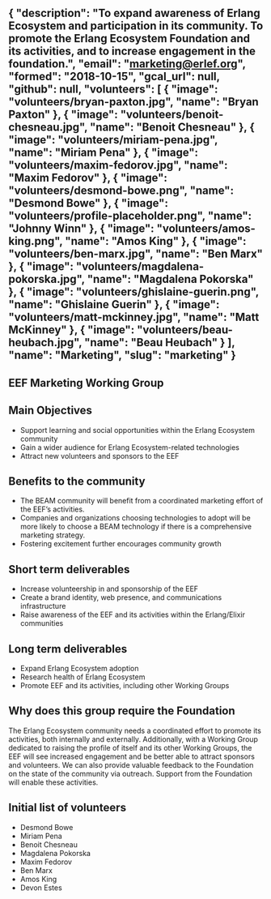 {
  "description": "To expand awareness of Erlang Ecosystem and participation in its community. To promote the Erlang Ecosystem Foundation and its activities, and to increase engagement in the foundation.",
  "email": "marketing@erlef.org",
  "formed": "2018-10-15",
  "gcal_url": null,
  "github": null,
  "volunteers": [
    {
      "image": "volunteers/bryan-paxton.jpg",
      "name": "Bryan Paxton"
    },
    {
      "image": "volunteers/benoit-chesneau.jpg",
      "name": "Benoit Chesneau"
    },
    {
      "image": "volunteers/miriam-pena.jpg",
      "name": "Miriam Pena"
    },
    {
      "image": "volunteers/maxim-fedorov.jpg",
      "name": "Maxim Fedorov"
    },
    {
      "image": "volunteers/desmond-bowe.png",
      "name": "Desmond Bowe"
    },
    {
      "image": "volunteers/profile-placeholder.png",
      "name": "Johnny Winn"
    },
    {
      "image": "volunteers/amos-king.png",
      "name": "Amos King"
    },
    {
      "image": "volunteers/ben-marx.jpg",
      "name": "Ben Marx"
    },
    {
      "image": "volunteers/magdalena-pokorska.jpg",
      "name": "Magdalena Pokorska"
    },
    {
      "image": "volunteers/ghislaine-guerin.png",
      "name": "Ghislaine Guerin"
    },
    {
      "image": "volunteers/matt-mckinney.jpg",
      "name": "Matt McKinney"
    },
    {
      "image": "volunteers/beau-heubach.jpg",
      "name": "Beau Heubach"
    }
  ],
  "name": "Marketing",
  "slug": "marketing"
}
---
EEF Marketing Working Group
---

## Main Objectives
- Support learning and social opportunities within the Erlang Ecosystem community
- Gain a wider audience for Erlang Ecosystem-related technologies
- Attract new volunteers and sponsors to the EEF

## Benefits to the community
- The BEAM community will benefit from a coordinated marketing effort of the EEF’s activities.
- Companies and organizations choosing technologies to adopt will be more likely to choose a BEAM
technology if there is a comprehensive marketing strategy.
- Fostering excitement further encourages community growth


## Short term deliverables
- Increase volunteership in and sponsorship of the EEF
- Create a brand identity, web presence, and communications infrastructure
- Raise awareness of the EEF and its activities within the Erlang/Elixir communities

## Long term deliverables
- Expand Erlang Ecosystem adoption
- Research health of Erlang Ecosystem
- Promote EEF and its activities, including other Working Groups

## Why does this group require the Foundation
The Erlang Ecosystem community needs a coordinated effort to promote its activities, both internally and externally.  Additionally, with a Working Group dedicated to raising the profile of itself and its other Working Groups, the EEF will see increased engagement and be better able to attract sponsors and volunteers.  We can also provide valuable feedback to the Foundation on the state of the community via outreach.  Support from the Foundation will enable these activities.

## Initial list of volunteers
- Desmond Bowe
- Miriam Pena
- Benoit Chesneau
- Magdalena Pokorska
- Maxim Fedorov
- Ben Marx
- Amos King
- Devon Estes
